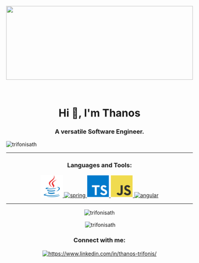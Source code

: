 <p align="center">
  <img width="100%" height="200rem" src="https://media.giphy.com/media/AOSwwqVjNZlDO/giphy.gif">
</p>
<br>
<h1 align="center">Hi 👋,  I'm Thanos</h1>
<h3 align="center">A versatile Software Engineer.</h3>
<p align="left"> <img src="https://komarev.com/ghpvc/?username=trifonisath&label=Profile%20views&color=0e75b6&style=flat" alt="trifonisath" /> </p>

<hr></hr>

<h3 align="center">Languages and Tools:</h3>
<p padding-bottom="200px" align="center"> <a href="https://www.java.com" target="_blank" rel="noreferrer"> <img src="https://raw.githubusercontent.com/devicons/devicon/master/icons/java/java-original.svg" alt="java" width="60" height="60"/> </a>
   <a href="https://spring.io/" target="_blank" rel="noreferrer"> <img src="https://www.vectorlogo.zone/logos/springio/springio-icon.svg" alt="spring" width="60" height="60"/>
  </a>
  <a href="https://www.typescriptlang.org/" target="_blank" rel="noreferrer"> <img src="https://raw.githubusercontent.com/devicons/devicon/master/icons/typescript/typescript-original.svg" alt="typescript" width="60" height="60"/> </a> 
 <a href="https://developer.mozilla.org/en-US/docs/Web/JavaScript" target="_blank" rel="noreferrer"> <img src="https://raw.githubusercontent.com/devicons/devicon/master/icons/javascript/javascript-original.svg" alt="javascript" width="60" height="60"/> </a>
 <a href="https://angular.io"> <img src="https://angular.io/assets/images/logos/angular/angular.svg" alt="angular" width="60" height="60"/> </a>
</p>

<hr></hr>

<p align="center"><img align="center" src="https://github-readme-stats.vercel.app/api/top-langs?username=trifonisath&show_icons=true&locale=en&layout=compact" alt="trifonisath" /></p>

<p align="center">&nbsp;<img align="center" src="https://github-readme-stats.vercel.app/api?username=trifonisath&show_icons=true&locale=en" alt="trifonisath" /></p>


<h3 align="center">Connect with me:</h3>
<p align="center">
<a href="https://www.linkedin.com/in/thanos-trifonis" target="_blank"><img align="center" src="https://raw.githubusercontent.com/rahuldkjain/github-profile-readme-generator/master/src/images/icons/Social/linked-in-alt.svg" alt="https://www.linkedin.com/in/thanos-trifonis/" height="30" width="60" /></a>
</p>
